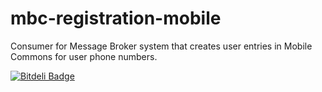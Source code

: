 mbc-registration-mobile
=======================

Consumer for Message Broker system that creates user entries in Mobile Commons for user phone numbers.


[![Bitdeli Badge](https://d2weczhvl823v0.cloudfront.net/DoSomething/mbc-registration-mobile/trend.png)](https://bitdeli.com/free "Bitdeli Badge")

